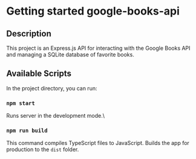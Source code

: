 # Getting started google-books-api

## Description

This project is an Express.js API for interacting with the Google Books API and managing a SQLite database of favorite books.

## Available Scripts

In the project directory, you can run:

### `npm start`

Runs server in the development mode.\

### `npm run build`

This command compiles TypeScript files to JavaScript.
Builds the app for production to the `dist` folder.
